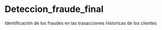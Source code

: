 # Deteccion_fraude_final
Identificación de los fraudes en las trasacciones historicas de los clientes
